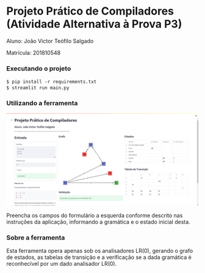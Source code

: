 # Projeto Prático de Compiladores (Atividade Alternativa à Prova P3)

Aluno: João Victor Teófilo Salgado

Matrícula: 201810548

### Executando o projeto

```
$ pip install -r requirements.txt
$ streamlit run main.py
```

### Utilizando a ferramenta

![captura de tela](screenshot.png)

Preencha os campos do formulário a esquerda conforme descrito nas instruções da aplicação, informando a gramática e o estado inicial desta.

### Sobre a ferramenta

Esta ferramenta opera apenas sob os analisadores LR(0), gerando o grafo de estados, as tabelas de transição e a verificação se a dada gramática é reconhecível por um dado analisador LR(0).